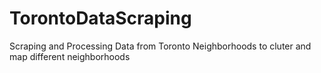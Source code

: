 # TorontoDataScraping
Scraping and Processing Data from Toronto Neighborhoods to cluter and map different neighborhoods
